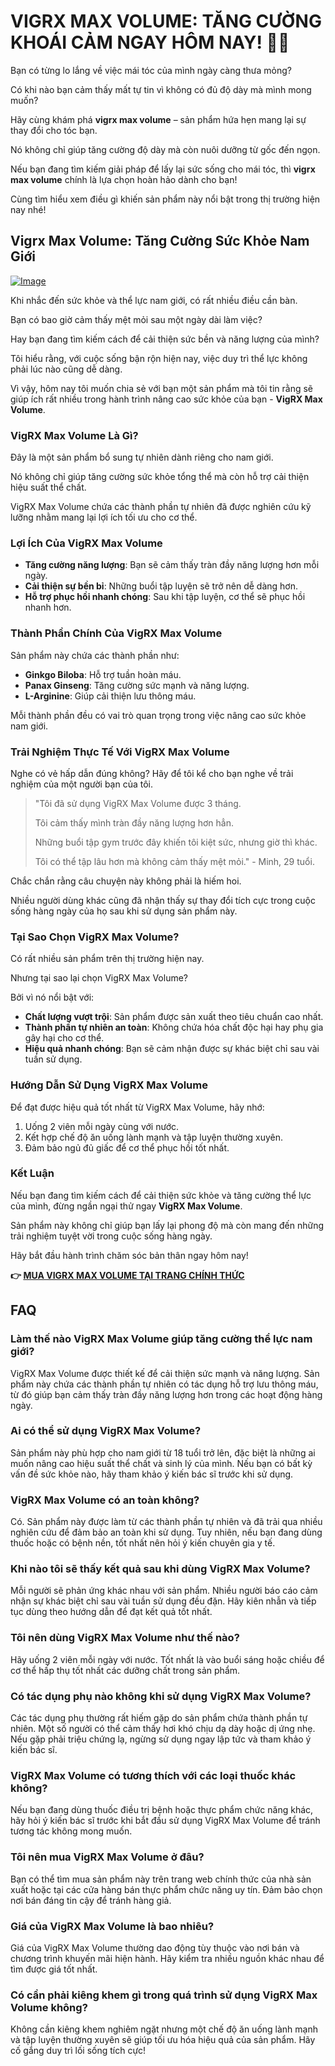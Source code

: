 # VIGRX MAX VOLUME: TĂNG CƯỜNG KHOÁI CẢM NGAY HÔM NAY! 💪✨

Bạn có từng lo lắng về việc mái tóc của mình ngày càng thưa mỏng? 

Có khi nào bạn cảm thấy mất tự tin vì không có đủ độ dày mà mình mong muốn? 

Hãy cùng khám phá **vigrx max volume** – sản phẩm hứa hẹn mang lại sự thay đổi cho tóc bạn. 

Nó không chỉ giúp tăng cường độ dày mà còn nuôi dưỡng từ gốc đến ngọn. 

Nếu bạn đang tìm kiếm giải pháp để lấy lại sức sống cho mái tóc, thì **vigrx max volume** chính là lựa chọn hoàn hảo dành cho bạn! 

Cùng tìm hiểu xem điều gì khiến sản phẩm này nổi bật trong thị trường hiện nay nhé!

## Vigrx Max Volume: Tăng Cường Sức Khỏe Nam Giới

[![Image](https://www2.sellhealth.com/566/vigrx_max_volume_3_1.jpg)](https://gchaffi.com/VfitEvUb)

Khi nhắc đến sức khỏe và thể lực nam giới, có rất nhiều điều cần bàn. 

Bạn có bao giờ cảm thấy mệt mỏi sau một ngày dài làm việc?

Hay bạn đang tìm kiếm cách để cải thiện sức bền và năng lượng của mình?

Tôi hiểu rằng, với cuộc sống bận rộn hiện nay, việc duy trì thể lực không phải lúc nào cũng dễ dàng.

Vì vậy, hôm nay tôi muốn chia sẻ với bạn một sản phẩm mà tôi tin rằng sẽ giúp ích rất nhiều trong hành trình nâng cao sức khỏe của bạn - **VigRX Max Volume**.

### VigRX Max Volume Là Gì?

Đây là một sản phẩm bổ sung tự nhiên dành riêng cho nam giới. 

Nó không chỉ giúp tăng cường sức khỏe tổng thể mà còn hỗ trợ cải thiện hiệu suất thể chất. 

VigRX Max Volume chứa các thành phần tự nhiên đã được nghiên cứu kỹ lưỡng nhằm mang lại lợi ích tối ưu cho cơ thể.

### Lợi Ích Của VigRX Max Volume

- **Tăng cường năng lượng**: Bạn sẽ cảm thấy tràn đầy năng lượng hơn mỗi ngày.
- **Cải thiện sự bền bỉ**: Những buổi tập luyện sẽ trở nên dễ dàng hơn.
- **Hỗ trợ phục hồi nhanh chóng**: Sau khi tập luyện, cơ thể sẽ phục hồi nhanh hơn.
  
### Thành Phần Chính Của VigRX Max Volume

Sản phẩm này chứa các thành phần như:

- **Ginkgo Biloba**: Hỗ trợ tuần hoàn máu.
- **Panax Ginseng**: Tăng cường sức mạnh và năng lượng. 
- **L-Arginine**: Giúp cải thiện lưu thông máu.

Mỗi thành phần đều có vai trò quan trọng trong việc nâng cao sức khỏe nam giới.

### Trải Nghiệm Thực Tế Với VigRX Max Volume

Nghe có vẻ hấp dẫn đúng không? Hãy để tôi kể cho bạn nghe về trải nghiệm của một người bạn của tôi.

> "Tôi đã sử dụng VigRX Max Volume được 3 tháng. 
>
> Tôi cảm thấy mình tràn đầy năng lượng hơn hẳn. 
>
> Những buổi tập gym trước đây khiến tôi kiệt sức, nhưng giờ thì khác. 
>
> Tôi có thể tập lâu hơn mà không cảm thấy mệt mỏi." - Minh, 29 tuổi.

Chắc chắn rằng câu chuyện này không phải là hiếm hoi. 

Nhiều người dùng khác cũng đã nhận thấy sự thay đổi tích cực trong cuộc sống hàng ngày của họ sau khi sử dụng sản phẩm này.

### Tại Sao Chọn VigRX Max Volume?

Có rất nhiều sản phẩm trên thị trường hiện nay. 

Nhưng tại sao lại chọn VigRX Max Volume? 

Bởi vì nó nổi bật với:

- **Chất lượng vượt trội**: Sản phẩm được sản xuất theo tiêu chuẩn cao nhất.
- **Thành phần tự nhiên an toàn**: Không chứa hóa chất độc hại hay phụ gia gây hại cho cơ thể.
- **Hiệu quả nhanh chóng**: Bạn sẽ cảm nhận được sự khác biệt chỉ sau vài tuần sử dụng.

### Hướng Dẫn Sử Dụng VigRX Max Volume

Để đạt được hiệu quả tốt nhất từ VigRX Max Volume, hãy nhớ:

1. Uống 2 viên mỗi ngày cùng với nước.
2. Kết hợp chế độ ăn uống lành mạnh và tập luyện thường xuyên.
3. Đảm bảo ngủ đủ giấc để cơ thể phục hồi tốt nhất.

### Kết Luận

Nếu bạn đang tìm kiếm cách để cải thiện sức khỏe và tăng cường thể lực của mình, đừng ngần ngại thử ngay **VigRX Max Volume**.

Sản phẩm này không chỉ giúp bạn lấy lại phong độ mà còn mang đến những trải nghiệm tuyệt vời trong cuộc sống hàng ngày.

Hãy bắt đầu hành trình chăm sóc bản thân ngay hôm nay!



**👉 [MUA VIGRX MAX VOLUME TẠI TRANG CHÍNH THỨC](https://gchaffi.com/VfitEvUb)**

## FAQ

### Làm thế nào VigRX Max Volume giúp tăng cường thể lực nam giới?
VigRX Max Volume được thiết kế để cải thiện sức mạnh và năng lượng. Sản phẩm này chứa các thành phần tự nhiên có tác dụng hỗ trợ lưu thông máu, từ đó giúp bạn cảm thấy tràn đầy năng lượng hơn trong các hoạt động hàng ngày.

### Ai có thể sử dụng VigRX Max Volume?
Sản phẩm này phù hợp cho nam giới từ 18 tuổi trở lên, đặc biệt là những ai muốn nâng cao hiệu suất thể chất và sinh lý của mình. Nếu bạn có bất kỳ vấn đề sức khỏe nào, hãy tham khảo ý kiến bác sĩ trước khi sử dụng.

### VigRX Max Volume có an toàn không?
Có. Sản phẩm này được làm từ các thành phần tự nhiên và đã trải qua nhiều nghiên cứu để đảm bảo an toàn khi sử dụng. Tuy nhiên, nếu bạn đang dùng thuốc hoặc có bệnh nền, tốt nhất nên hỏi ý kiến chuyên gia y tế.

### Khi nào tôi sẽ thấy kết quả sau khi dùng VigRX Max Volume?
Mỗi người sẽ phản ứng khác nhau với sản phẩm. Nhiều người báo cáo cảm nhận sự khác biệt chỉ sau vài tuần sử dụng đều đặn. Hãy kiên nhẫn và tiếp tục dùng theo hướng dẫn để đạt kết quả tốt nhất.

### Tôi nên dùng VigRX Max Volume như thế nào?
Hãy uống 2 viên mỗi ngày với nước. Tốt nhất là vào buổi sáng hoặc chiều để cơ thể hấp thụ tốt nhất các dưỡng chất trong sản phẩm.

### Có tác dụng phụ nào không khi sử dụng VigRX Max Volume?
Các tác dụng phụ thường rất hiếm gặp do sản phẩm chứa thành phần tự nhiên. Một số người có thể cảm thấy hơi khó chịu dạ dày hoặc dị ứng nhẹ. Nếu gặp phải triệu chứng lạ, ngừng sử dụng ngay lập tức và tham khảo ý kiến bác sĩ.

### VigRX Max Volume có tương thích với các loại thuốc khác không?
Nếu bạn đang dùng thuốc điều trị bệnh hoặc thực phẩm chức năng khác, hãy hỏi ý kiến bác sĩ trước khi bắt đầu sử dụng VigRX Max Volume để tránh tương tác không mong muốn.

### Tôi nên mua VigRX Max Volume ở đâu?
Bạn có thể tìm mua sản phẩm này trên trang web chính thức của nhà sản xuất hoặc tại các cửa hàng bán thực phẩm chức năng uy tín. Đảm bảo chọn nơi bán đáng tin cậy để tránh hàng giả.

### Giá của VigRX Max Volume là bao nhiêu?
Giá của VigRX Max Volume thường dao động tùy thuộc vào nơi bán và chương trình khuyến mãi hiện hành. Hãy kiểm tra nhiều nguồn khác nhau để tìm được giá tốt nhất.

### Có cần phải kiêng khem gì trong quá trình sử dụng VigRX Max Volume không?
Không cần kiêng khem nghiêm ngặt nhưng một chế độ ăn uống lành mạnh và tập luyện thường xuyên sẽ giúp tối ưu hóa hiệu quả của sản phẩm. Hãy cố gắng duy trì lối sống tích cực!